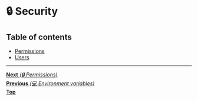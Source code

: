 # 🔒 Security

## Table of contents

- [Permissions](permissions.md)
- [Users](users.md)

<hr>

[**Next** _(🔒 Permissions)_](permissions.md)<br>
[**Previous** _(💻 Environment variables)_](../terminal/environment_variables.md)<br>
[**Top**](../../README.md#table-of-contents)<br>
